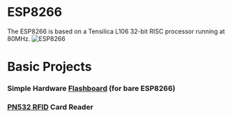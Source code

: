 # ESP8266
The ESP8266 is based on a Tensilica L106 32-bit RISC processor running at 80MHz.
![ESP8266](https://github.com/user-attachments/assets/29586807-473e-45cf-a90e-4f5455e8a8fd)
# Basic Projects
### Simple Hardware [Flashboard](https://github.com/deblix-1973/ESP8266/blob/main/ESP8266_FLASHBOARD/README.md#esp8266_flashboard) (for bare ESP8266)
### [PN532 RFID](https://github.com/deblix-1973/ESP8266/blob/main/ESP8266_PN532_RFID_RGB_LED/README.md#esp8266_pn532_rfid) Card Reader

